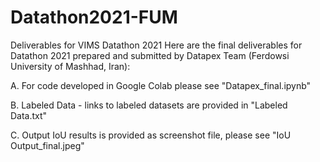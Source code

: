 # Datathon2021-FUM
Deliverables for VIMS Datathon 2021
Here are the final deliverables for Datathon 2021 prepared and submitted by Datapex Team (Ferdowsi University of Mashhad, Iran):

A. For code developed in Google Colab please see "Datapex_final.ipynb"

B. Labeled Data - links to labeled datasets are provided in "Labeled Data.txt"

C. Output IoU results is provided as screenshot file, please see "IoU Output_final.jpeg"
